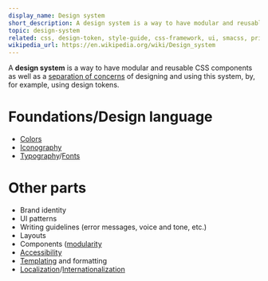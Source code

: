 ```yaml
---
display_name: Design system
short_description: A design system is a way to have modular and reusable CSS components as well as a separation of concerns.
topic: design-system
related: css, design-token, style-guide, css-framework, ui, smacss, primer, corporate-identity, css-framework
wikipedia_url: https://en.wikipedia.org/wiki/Design_system
---
```

A **design system** is a way to have modular and reusable CSS components as well as a [separation of concerns](/topics/separation-of-concerns) of designing and using this system, by, for example, using design tokens.

# Foundations/Design language
* [Colors](/topics/color-palette)
* [Iconography](/topics/icons)
* [Typography](/topics/typography)/[Fonts](/topics/font)

# Other parts
* Brand identity
* UI patterns
* Writing guidelines (error messages, voice and tone, etc.)
* Layouts
* Components ([modularity](/topics/modular-design)
* [Accessibility](/topics/accessibility)
* [Templating](/topics/template-engine) and formatting
* [Localization](/topics/localization)/[Internationalization](/topics/internationalization)
